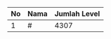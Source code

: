 | No | Nama            | Jumlah Level |
|----|-----------------|--------------|
| 1  | #    |    4307        |

